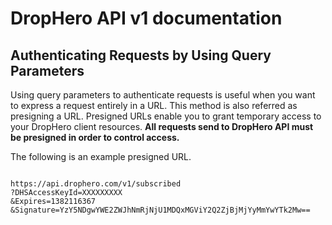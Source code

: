 DropHero API v1 documentation
=============================


Authenticating Requests by Using Query Parameters
-------------------------------------------------

Using query parameters to authenticate requests is useful when you want to express a request entirely in a URL. This method is also referred as presigning a URL. Presigned URLs enable you to grant temporary access to your DropHero client resources. **All requests send to DropHero API must be presigned in order to control access.**

The following is an example presigned URL. 

<code>
https://<span></span>api.drophero.com/v1/subscribed
?DHSAccessKeyId=XXXXXXXXX
&Expires=1382116367
&Signature=YzY5NDgwYWE2ZWJhNmRjNjU1MDQxMGViY2Q2ZjBjMjYyMmYwYTk2Mw==
</code>
